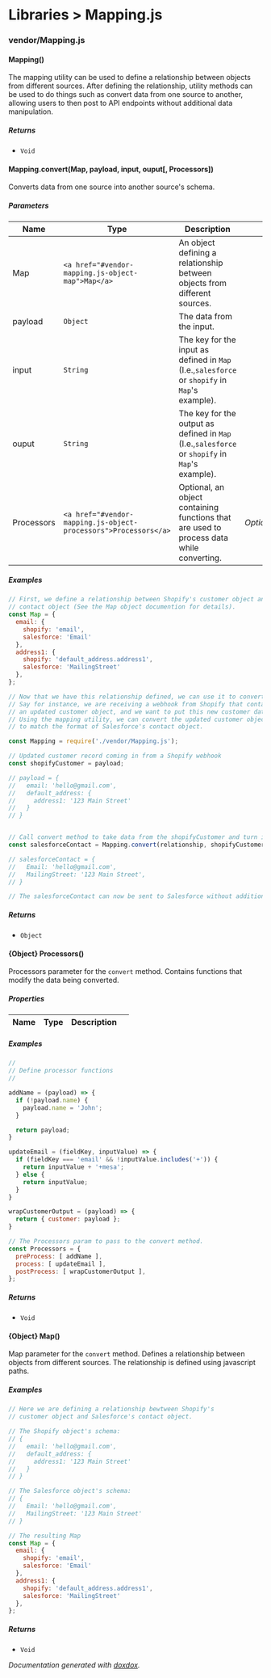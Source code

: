 # Libraries &gt; Mapping.js 



### vendor/Mapping.js


#### Mapping() 

The mapping utility can be used to define a relationship between objects from different sources.
After defining the relationship, utility methods can be used to do things such as convert data from one
source to another, allowing users to then post to API endpoints without additional data manipulation.






##### Returns


- `Void`



#### Mapping.convert(Map, payload, input, ouput[, Processors]) 

Converts data from one source into another source's schema.




##### Parameters

| Name | Type | Description |  |
| ---- | ---- | ----------- | -------- |
| Map | `<a href="#vendor-mapping.js-object-map">Map</a>`  | An object defining a relationship between objects from different sources. | &nbsp; |
| payload | `Object`  | The data from the input. | &nbsp; |
| input | `String`  | The key for the input as defined in `Map` (I.e.,`salesforce` or `shopify` in `Map`'s example). | &nbsp; |
| ouput | `String`  | The key for the output as defined in `Map` (I.e.,`salesforce` or `shopify` in `Map`'s example). | &nbsp; |
| Processors | `<a href="#vendor-mapping.js-object-processors">Processors</a>`  | Optional, an object containing functions that are used to process data while converting. | *Optional* |




##### Examples

```javascript
// First, we define a relationship between Shopify's customer object and SalesForce's
// contact object (See the Map object documention for details).
const Map = {
  email: {
    shopify: 'email',
    salesforce: 'Email'
  },
  address1: {
    shopify: 'default_address.address1',
    salesforce: 'MailingStreet'
  },
};

// Now that we have this relationship defined, we can use it to convert data both ways.
// Say for instance, we are receiving a webhook from Shopify that contains
// an updated customer object, and we want to put this new customer data into Salesforce.
// Using the mapping utility, we can convert the updated customer object from Shopify
// to match the format of Salesforce's contact object.

const Mapping = require('./vendor/Mapping.js');

// Updated customer record coming in from a Shopify webhook
const shopifyCustomer = payload;

// payload = {
//   email: 'hello@gmail.com',
//   default_address: {
//     address1: '123 Main Street'
//   }
// }


// Call convert method to take data from the shopifyCustomer and turn it into a salesforceContact
const salesforceContact = Mapping.convert(relationship, shopifyCustomer, 'salesforce', 'shopify');

// salesforceContact = {
//   Email: 'hello@gmail.com',
//   MailingStreet: '123 Main Street',
// }

// The salesforceContact can now be sent to Salesforce without additional data manipulation.
```


##### Returns


- `Object`  



#### {Object} Processors() 

Processors parameter for the `convert` method. Contains functions that modify the data being converted.





##### Properties

| Name | Type | Description |  |
| ---- | ---- | ----------- | -------- |



##### Examples

```javascript
//
// Define processor functions
//

addName = (payload) => {
  if (!payload.name) {
    payload.name = 'John';
  }

  return payload;
}

updateEmail = (fieldKey, inputValue) => {
  if (fieldKey === 'email' && !inputValue.includes('+')) {
    return inputValue + '+mesa';
  } else {
    return inputValue;
  }
}

wrapCustomerOutput = (payload) => {
  return { customer: payload };
}

// The Processors param to pass to the convert method. 
const Processors = {
  preProcess: [ addName ],
  process: [ updateEmail ],
  postProcess: [ wrapCustomerOutput ],
};
```


##### Returns


- `Void`



#### {Object} Map() 

Map parameter for the `convert` method. Defines a relationship between objects from different sources. The relationship is defined using javascript paths.






##### Examples

```javascript
// Here we are defining a relationship bewtween Shopify's
// customer object and Salesforce's contact object.

// The Shopify object's schema:
// {
//   email: 'hello@gmail.com',
//   default_address: {
//     address1: '123 Main Street'
//   }
// }

// The Salesforce object's schema:
// {
//   Email: 'hello@gmail.com',
//   MailingStreet: '123 Main Street'
// }

// The resulting Map
const Map = {
  email: {
    shopify: 'email',
    salesforce: 'Email'
  },
  address1: {
    shopify: 'default_address.address1',
    salesforce: 'MailingStreet'
  },
};
```


##### Returns


- `Void`




*Documentation generated with [doxdox](https://github.com/neogeek/doxdox).*
